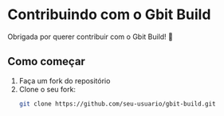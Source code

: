 # Contribuindo com o Gbit Build

Obrigada por querer contribuir com o Gbit Build! 🎉

## Como começar

1. Faça um fork do repositório
2. Clone o seu fork:
   ```bash
   git clone https://github.com/seu-usuario/gbit-build.git
